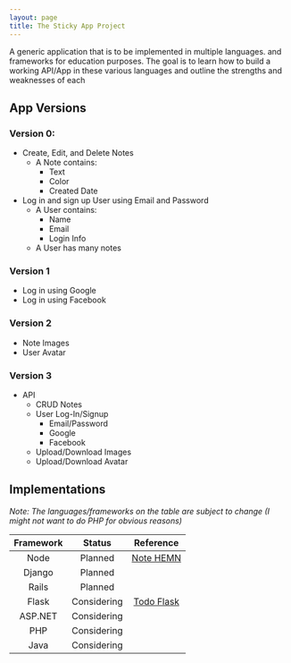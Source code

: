 ```yaml
---
layout: page
title: The Sticky App Project
---
```


A generic application that is to be implemented in multiple languages. and frameworks for education purposes. The goal is to learn how to build a working API/App in these various languages and outline the strengths and weaknesses of each

## App Versions       

### Version 0:

- Create, Edit, and Delete Notes
    - A Note contains:
        - Text
        - Color
        - Created Date
- Log in and sign up User using Email and Password
    - A User contains:
        - Name
        - Email
        - Login Info
    - A User has many notes

### Version 1

- Log in using Google
- Log in using Facebook

### Version 2

- Note Images
- User Avatar

### Version 3

- API
    - CRUD Notes
    - User Log-In/Signup
        - Email/Password
        - Google
        - Facebook
    - Upload/Download Images
    - Upload/Download Avatar

## Implementations

_Note: The languages/frameworks on the table are subject to change (I might not want to do PHP for obvious reasons)_

| Framework | Status      | Reference                |
|:---------:|:-----------:|:------------------------:|
| Node      | Planned     | [Note HEMN][note-hemn]   |
| Django    | Planned     |                          |
| Rails     | Planned     |                          |
| Flask     | Considering | [Todo Flask][todo-flask] |
| ASP.NET   | Considering |                          |
| PHP       | Considering |                          |
| Java      | Considering |                          |

[note-hemn]: https://github.com/andydevs/note-hemn
[todo-flask]: https://github.com/andydevs/todo-flask
